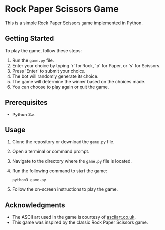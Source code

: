 # Rock Paper Scissors Game
This is a simple Rock Paper Scissors game implemented in Python.

## Getting Started

To play the game, follow these steps:

1. Run the `game.py` file.
2. Enter your choice by typing 'r' for Rock, 'p' for Paper, or 's' for Scissors.
3. Press 'Enter' to submit your choice.
4. The bot will randomly generate its choice.
5. The game will determine the winner based on the choices made.
6. You can choose to play again or quit the game.

## Prerequisites

- Python 3.x

## Usage

1. Clone the repository or download the `game.py` file.
2. Open a terminal or command prompt.
3. Navigate to the directory where the `game.py` file is located.
4. Run the following command to start the game:

    `python3 game.py`
5. Follow the on-screen instructions to play the game.

## Acknowledgments

- The ASCII art used in the game is courtesy of [asciiart.co.uk](https://asciiart.website/).
- This game was inspired by the classic Rock Paper Scissors game.
